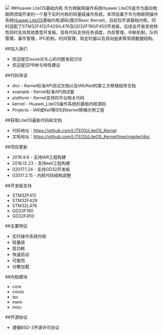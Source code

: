 ![](./doc/meta/kernelapi/basicframe.png)
##Huawei LiteOS基础内核
华为物联网操作系统Huawei LiteOS是华为面向物联网领域开发的一个基于实时内核的轻量级操作系统。本项目属于华为物联网操作系统[Huawei LiteOS](http://developer.huawei.com/ict/cn/site-iot/product/liteos)基础内核源码(图示Basic Kernel)，目前仅开源基础内核，同时适配了STM32F412/F429/L476及GD32F190/F450开发板，后续会开放其他特性同时支持其他类型开发板。现有代码支持任务调度，内存管理，中断机制，队列管理，事件管理，IPC机制，时间管理，软定时器以及双向链表等常用数据结构。

##加入我们
* 欢迎提交issue对关心的问题发起讨论
* 欢迎提交PR参与特性建设

##代码导读
* doc - Kernel标准API测试文档以及IAR/Keil的第三方移植指导文档
* example - Kernel标准API测试套
* platform - Kernel支持的平台相关代码
* kernel - Huawei_LiteOS操作系统的基础内核源码
* Projects - IAR或Keil等IDE的kernel移植示例工程

##获取LiteOS最新代码和文档    
* 代码地址：https://github.com/LITEOS/LiteOS_Kernel
* 文档地址：https://github.com/LITEOS/LiteOS_Kernel/tree/master/doc

##项目更新
* 2016.9.6 - 支持IAR工程构建 
* 2016.12.23 - 支持keil工程构建
* 02017.1.24 - 支持GD32开发板
* 02017.2.15 - 内核代码结构调整

##开发板支持
* STM32F412
* STM32F429
* STM32L476
* GD32F190
* GD32F450

##主要特征
* 实时操作系统内核
* 轻量级
* 低功耗
* 快速启动
* 可裁剪
* 分散加载

##内核模块
* core
* cmsis
* ipc
* mem
* misc

##开源协议
* 遵循BSD-3开源许可协议
